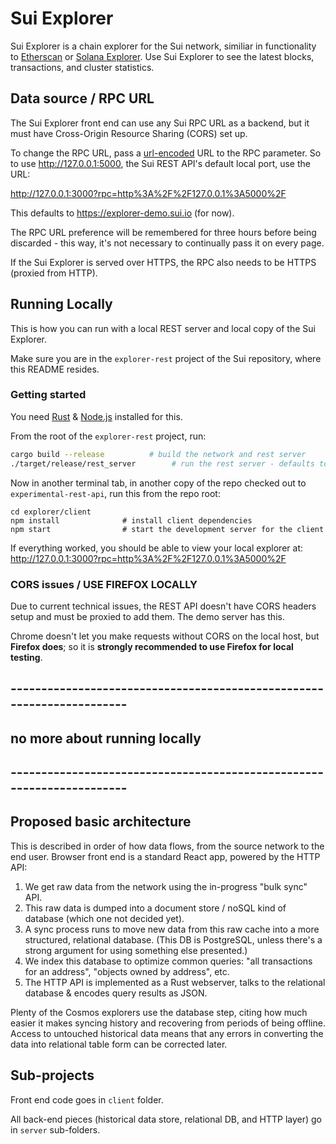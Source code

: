 # Sui Explorer
Sui Explorer is a chain explorer for the Sui network, similiar in functionality to [Etherscan](https://etherscan.io/) or [Solana Explorer](https://explorer.solana.com/). Use Sui Explorer to see the latest blocks, transactions, and cluster statistics.

## Data source / RPC URL
The Sui Explorer front end can use any Sui RPC URL as a backend, but it must have Cross-Origin Resource Sharing (CORS) set up.

To change the RPC URL, pass a [url-encoded](https://developer.mozilla.org/en-US/docs/Glossary/percent-encoding) URL to the RPC parameter. So to use http://127.0.0.1:5000, the Sui REST API's default local port, use the URL:

http://127.0.0.1:3000?rpc=http%3A%2F%2F127.0.0.1%3A5000%2F

This defaults to https://explorer-demo.sui.io (for now).

The RPC URL preference will be remembered for three hours before being discarded - this way, it's not necessary to continually pass it on every page.

If the Sui Explorer is served over HTTPS, the RPC also needs to be HTTPS (proxied from HTTP).

## Running Locally

This is how you can run with a local REST server and local copy of the Sui Explorer.

Make sure you are in the `explorer-rest` project of the Sui repository, where this README resides.

### Getting started

You need [Rust](https://www.rust-lang.org/tools/install) & [Node.js](https://nodejs.org/en/download/) installed for this.

From the root of the `explorer-rest` project, run:

```bash
cargo build --release          # build the network and rest server
./target/release/rest_server        # run the rest server - defaults to port 5000
```

Now in another terminal tab, in another copy of the repo checked out to `experimental-rest-api`, run this from the repo root: 

```
cd explorer/client       
npm install              # install client dependencies
npm start                # start the development server for the client  
```

If everything worked, you should be able to view your local explorer at:
http://127.0.0.1:3000?rpc=http%3A%2F%2F127.0.0.1%3A5000%2F

### CORS issues / USE FIREFOX LOCALLY

Due to current technical issues, the REST API doesn't have CORS headers setup and must be proxied to add them. The demo server has this.

Chrome doesn't let you make requests without CORS on the local host, but **Firefox does**; so it is **strongly recommended to use Firefox for local testing**.

## ----------------------------------------------------------------------
## no more about running locally
## ----------------------------------------------------------------------

## Proposed basic architecture

This is described in order of how data flows, from the source network to the end user. Browser front end is a standard React app, powered by the HTTP API:

1. We get raw data from the network using the in-progress "bulk sync" API.
1. This raw data is dumped into a document store / noSQL kind of database (which one not decided yet).
1. A sync process runs to move new data from this raw cache into a more structured, relational database. (This DB is PostgreSQL, unless there's a strong argument for using something else presented.)
1. We index this database to optimize common queries: "all transactions for an address", "objects owned by address", etc. 
1. The HTTP API is implemented as a Rust webserver, talks to the relational database & encodes query results as JSON.

Plenty of the Cosmos explorers use the database step, citing how much easier it makes syncing history and recovering from periods of being offline. Access to untouched historical data means that any errors in converting the data into relational table form can be corrected later.

## Sub-projects

Front end code goes in `client` folder.

All back-end pieces (historical data store, relational DB, and HTTP layer) go in `server` sub-folders.
